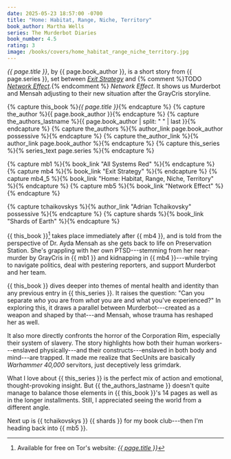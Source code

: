 ```yaml
---
date: 2025-05-23 18:57:00 -0700
title: "Home: Habitat, Range, Niche, Territory"
book_author: Martha Wells
series: The Murderbot Diaries
book_number: 4.5
rating: 3
image: /books/covers/home_habitat_range_niche_territory.jpg
---
```


<cite class="book-title">{{ page.title }}</cite>, by <span
class="author-name">{{ page.book_author }}</span>, is a short story from <span
class="book-series">{{ page.series }}</span>, set between <a
href="/books/exit_strategy/"><cite class="book-title">Exit Strategy</cite></a>
and {% comment %}TODO <a href="/books/network_effect/"><cite
class="book-title">Network Effect</cite></a>.{% endcomment %} <cite
class="book-title">Network Effect</cite>. It shows us Murderbot and Mensah
adjusting to their new situation after the GrayCris storyline.

{% capture this_book %}<cite class="book-title">{{ page.title }}</cite>{% endcapture %}
{% capture the_author %}<span class="author-name">{{ page.book_author }}</span>{% endcapture %}
{% capture the_authors_lastname %}<span class="author-name">{{ page.book_author | split: " " | last }}</span>{% endcapture %}
{% capture the_authors %}{% author_link page.book_author possessive %}{% endcapture %}
{% capture the_author_link %}{% author_link page.book_author %}{% endcapture %}
{% capture this_series %}{% series_text page.series %}{% endcapture %}

{% capture mb1 %}{% book_link "All Systems Red" %}{% endcapture %}
{% capture mb4 %}{% book_link "Exit Strategy" %}{% endcapture %}
{% capture mb4_5 %}{% book_link "Home: Habitat, Range, Niche, Territory" %}{% endcapture %}
{% capture mb5 %}{% book_link "Network Effect" %}{% endcapture %}

{% capture tchaikovskys %}{% author_link "Adrian Tchaikovsky" possessive %}{% endcapture %}
{% capture shards %}{% book_link "Shards of Earth" %}{% endcapture %}

{{ this_book }}[^note] takes place immediately after {{ mb4 }}, and is told
from the perspective of Dr. Ayda Mensah as she gets back to life on
Preservation Station. She's grappling with her own PTSD---stemming from her
near-murder by GrayCris in {{ mb1 }} and kidnapping in {{ mb4 }}---while
trying to navigate politics, deal with pestering reporters, and support
Murderbot and her team.

[^note]: Available for free on Tor's website: [<cite class="book-title">{{ page.title }}</cite>][home]

[home]: https://reactormag.com/home-habitat-range-niche-territory-martha-wells/

{{ this_book }} dives deeper into themes of mental health and identity than
any previous entry in {{ this_series }}. It raises the question: "Can you
separate _who_ you are from _what_ you are and what you've experienced?" In
exploring this, it draws a parallel between Murderbot---created as a weapon
and shaped by that---and Mensah, whose trauma has reshaped her as well.

It also more directly confronts the horror of the Corporation Rim, especially
their system of slavery. The story highlights how both their human
workers---enslaved physically---and their constructs---enslaved in both body
and mind---are trapped. It made me realize that SecUnits are basically <cite
class="table-top-game-title">Warhammer 40,000</cite> servitors, just
deceptively less grimdark.

What I love about {{ this_series }} is the perfect mix of action and
emotional, thought-provoking insight. But {{ the_authors_lastname }} doesn't
quite manage to balance those elements in {{ this_book }}'s 14 pages as well
as in the longer installments. Still, I appreciated seeing the world from a
different angle.

Next up is {{ tchaikovskys }} {{ shards }} for my book club---then I'm heading
back into {{ mb5 }}.
